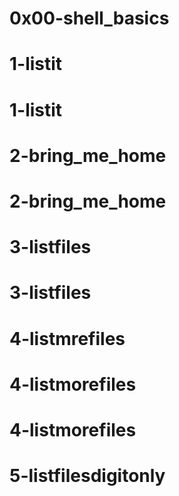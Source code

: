 # 0x00-shell_basics
# 1-listit
# 1-listit
# 2-bring_me_home
# 2-bring_me_home
# 3-listfiles
# 3-listfiles
# 4-listmrefiles
# 4-listmorefiles
# 4-listmorefiles
# 5-listfilesdigitonly
